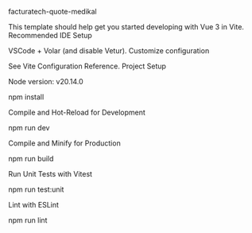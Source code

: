 facturatech-quote-medikal

This template should help get you started developing with Vue 3 in Vite.
Recommended IDE Setup

VSCode + Volar (and disable Vetur).
Customize configuration

See Vite Configuration Reference.
Project Setup

Node version: v20.14.0

npm install

Compile and Hot-Reload for Development

npm run dev

Compile and Minify for Production

npm run build

Run Unit Tests with Vitest

npm run test:unit

Lint with ESLint

npm run lint
